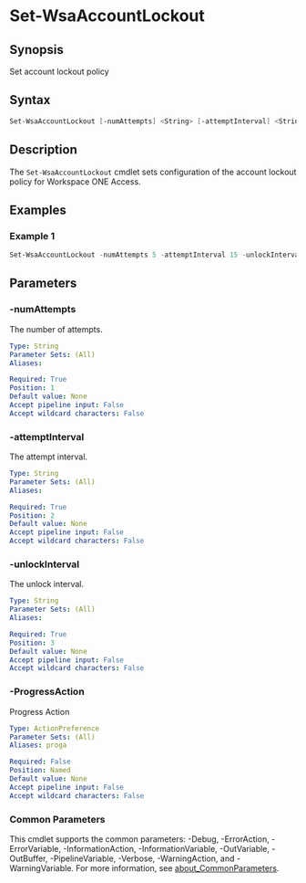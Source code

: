 # Set-WsaAccountLockout

## Synopsis

Set account lockout policy

## Syntax

```powershell
Set-WsaAccountLockout [-numAttempts] <String> [-attemptInterval] <String> [-unlockInterval] <String> [-ProgressAction <ActionPreference>] [<CommonParameters>]
```

## Description

The `Set-WsaAccountLockout` cmdlet sets configuration of the account lockout policy for Workspace ONE Access.

## Examples

### Example 1

```powershell
Set-WsaAccountLockout -numAttempts 5 -attemptInterval 15 -unlockInterval 15
```

## Parameters

### -numAttempts

The number of attempts.

```yaml
Type: String
Parameter Sets: (All)
Aliases:

Required: True
Position: 1
Default value: None
Accept pipeline input: False
Accept wildcard characters: False
```

### -attemptInterval

The attempt interval.

```yaml
Type: String
Parameter Sets: (All)
Aliases:

Required: True
Position: 2
Default value: None
Accept pipeline input: False
Accept wildcard characters: False
```

### -unlockInterval

The unlock interval.

```yaml
Type: String
Parameter Sets: (All)
Aliases:

Required: True
Position: 3
Default value: None
Accept pipeline input: False
Accept wildcard characters: False
```

### -ProgressAction

Progress Action

```yaml
Type: ActionPreference
Parameter Sets: (All)
Aliases: proga

Required: False
Position: Named
Default value: None
Accept pipeline input: False
Accept wildcard characters: False
```

### Common Parameters

This cmdlet supports the common parameters: -Debug, -ErrorAction, -ErrorVariable, -InformationAction, -InformationVariable, -OutVariable, -OutBuffer, -PipelineVariable, -Verbose, -WarningAction, and -WarningVariable. For more information, see [about_CommonParameters](http://go.microsoft.com/fwlink/?LinkID=113216).
